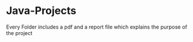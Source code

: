 # Java-Projects

Every Folder includes a pdf and a report file which explains the purpose of the project
